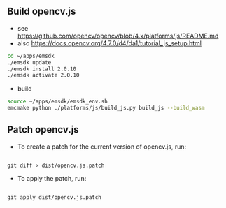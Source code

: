 ## Build opencv.js

- see https://github.com/opencv/opencv/blob/4.x/platforms/js/README.md
- also https://docs.opencv.org/4.7.0/d4/da1/tutorial_js_setup.html

```sh
cd ~/apps/emsdk
./emsdk update
./emsdk install 2.0.10
./emsdk activate 2.0.10
```

- build

```sh
source ~/apps/emsdk/emsdk_env.sh
emcmake python ./platforms/js/build_js.py build_js --build_wasm
```

## Patch opencv.js

- To create a patch for the current version of opencv.js, run:

```

git diff > dist/opencv.js.patch

```

- To apply the patch, run:

```

git apply dist/opencv.js.patch

```

```

```
